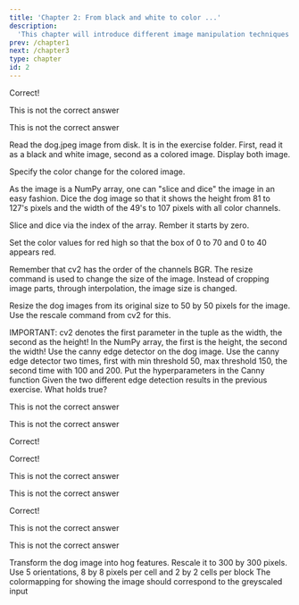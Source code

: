```yaml
---
title: 'Chapter 2: From black and white to color ...'
description:
  'This chapter will introduce different image manipulation techniques'
prev: /chapter1
next: /chapter3
type: chapter
id: 2
---
```


<exercise id="3" title="Images for a computer" type="slides">

<slides source="chapter2_01_images">
</slides>

</exercise>

<exercise id="4" title="Arrays">
<choice>
<opt text="Images are n-dimensional arrays for the computer" correct="true">

Correct!

</opt>

<opt text="Values range from 0 to 1 million for each pixel">

This is not the correct answer

</opt>

<opt text="Black and white images and colored images have the same number of channels">

This is not the correct answer

</opt>
</choice>

</exercise>


<exercise id="5" title="Coding" type="slides">

<slides source="chapter2_02_coding">
</slides>
</exercise>

<exercise id="6" title="Hands on image reading">

Read the dog.jpeg image from disk. It is in the exercise folder.
First, read it as a black and white image, second as a colored image.
Display both image.

<codeblock id="02_02">

Specify the color change for the colored image.

</codeblock>
</exercise>

<exercise id="7" title="Hands on slicing and dicing">

As the image is a NumPy array, one can "slice and dice" the image in an easy fashion.
Dice the dog image so that it shows the height from 81 to 127's pixels and the width of the 49's to 107 pixels with all color channels.

<codeblock id="02_02_1">

Slice and dice via the index of the array. Rember it starts by zero.

</codeblock>
</exercise>

<exercise id="8" title="Hands on slicing and dicing and coloring">

Set the color values for red high so that the box of 0 to 70 and 0 to 40 appears red.

<codeblock id="02_02_2">
Remember that cv2 has the order of the channels BGR.
</codeblock>
</exercise>


<exercise id="9" title="Resizing of images">
The resize command is used to change the size of the image. Instead of cropping image parts, through interpolation, the image size is changed.

Resize the dog images from its original size to 50 by 50 pixels for the image. Use the rescale command from cv2 for this.

<codeblock id="02_02_3">
    IMPORTANT: cv2 denotes the first parameter in the tuple as the width, the second as the height!
    In the NumPy array, the first is the height, the second the width!
</codeblock>

</exercise>


<exercise id="10" title="Edge detection" type="slides">

<slides source="chapter2_03_edge">
</slides>
</exercise>

<exercise id="11" title="Exercise edge detection">
Use the canny edge detector on the dog image. Use the canny edge detector two times, first with min threshold 50, max threshold 150, the second time with 100 and 200.

<codeblock id="02_02_4">
Put the hyperparameters in the Canny function
</codeblock>
</exercise>

<exercise id="12" title="Edge detection limits">
Given the two different edge detection results in the previous exercise. What holds true?

<choice>
<opt text="When the minimum value is smaller the edges are clearer pronounced">

This is not the correct answer

</opt>

<opt text="When the maximum value is smaller there are less edges">

This is not the correct answer

</opt>

<opt text="Using a higher value for the minimum and maximum boundary results in less but stronger edges" correct="true">

Correct!

</opt>
</choice>

</exercise>

<exercise id="13" title="Edge detection quiz">
<choice id=1>
<opt text="In edge detection gaussian kernels are used for de-noiseing" correct="true">

Correct!

</opt>

<opt text="Sobel kernels are used in Canny Edge detection for de-noiseing">

This is not the correct answer

</opt>

<opt text="De-noiseing is done on all three input channels">

This is not the correct answer

</opt>
</choice>

<choice id=2>
<opt text="Edges are found by the edge gradient and direction" correct="true">

Correct!

</opt>

<opt text="Edges are found by the gaussian kernel">

This is not the correct answer

</opt>

<opt text="Edges are found by standardization">

This is not the correct answer

</opt>
</choice>

</exercise>

<exercise id="14" title="HoG" type="slides">

<slides source="chapter2_04_hog">
</slides>
</exercise>

<exercise id="15" title="Exercise HoG">
 Transform the dog image into hog features.
 Rescale it to 300 by 300 pixels. Use 5 orientations, 8 by 8 pixels per cell and 2 by 2 cells per block
 
<codeblock id="02_04">
    The colormapping for showing the image should correspond to the greyscaled input
</codeblock>
</exercise>
